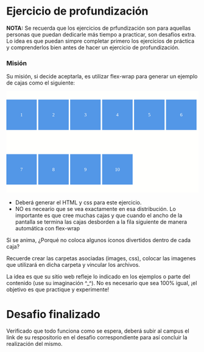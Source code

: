 # Ejercicio de profundización

__NOTA:__ Se recuerda que los ejercicios de prfundización son para aquellas personas que puedan dedicarle más tiempo a practicar, son desafios extra. Lo idea es que puedan simpre completar primero los ejercicios de práctica y comprenderlos bien antes de hacer un ejercicio de profundización.

### Misión
Su misión, si decide aceptarla, es utilizar flex-wrap para generar un ejemplo de cajas como el siguiente:

![resultado](resultado.gif)

- Deberá generar el HTML y css para este ejercicio.
- NO es neceario que se vea exactamente en esa distribución. Lo importante es que cree muchas cajas y que cuando el ancho de la pantalla se termina las cajas desborden a la fila siguiente de manera automática con flex-wrap

Si se anima, ¿Porqué no coloca algunos íconos divertidos dentro de cada caja?

Recuerde crear las carpetas asociadas (images, css), colocar las imagenes que utilizará en dicha carpeta y vincular los archivos.

La idea es que su sitio web refleje lo indicado en los ejemplos o parte del contenido (use su imaginación ^_^). No es necesario que sea 100% igual, ¡el objetivo es que practique y experimente!

# Desafio finalizado
Verificado que todo funciona como se espera, deberá subir al campus el link de su respositorio en el desafio correspondiente para así concluir la realización del mismo.